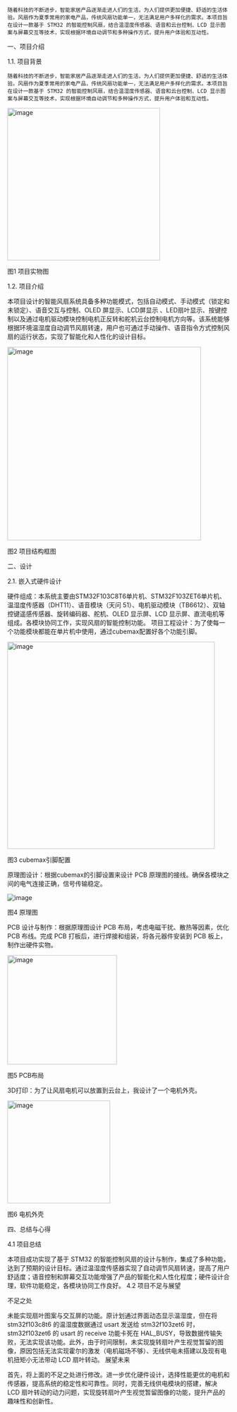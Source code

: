     随着科技的不断进步，智能家居产品逐渐走进人们的生活，为人们提供更加便捷、舒适的生活体验。风扇作为夏季常用的家电产品，传统风扇功能单一，无法满足用户多样化的需求。本项目旨在设计一款基于 STM32 的智能控制风扇，结合温湿度传感器、语音和云台控制、LCD 显示图案与屏幕交互等技术，实现根据环境自动调节和多种操作方式，提升用户体验和互动性。
    
一、项目介绍

1.1. 项目背景

    随着科技的不断进步，智能家居产品逐渐走进人们的生活，为人们提供更加便捷、舒适的生活体验。风扇作为夏季常用的家电产品，传统风扇功能单一，无法满足用户多样化的需求。本项目旨在设计一款基于 STM32 的智能控制风扇，结合温湿度传感器、语音和云台控制、LCD 显示图案与屏幕交互等技术，实现根据环境自动调节和多种操作方式，提升用户体验和互动性。
    
<img width="346" alt="image" src="https://github.com/user-attachments/assets/cf915e9a-f8b3-460d-9a64-05938f93792f" />

图1 项目实物图

1.2. 项目介绍

本项目设计的智能风扇系统具备多种功能模式，包括自动模式、手动模式（锁定和未锁定）、语音交互与控制、OLED 屏显示、LCD屏显示 、LED扇叶显示、按键控制以及通过电机驱动模块控制电机正反转和舵机云台控制电机方向等。该系统能够根据环境温湿度自动调节风扇转速，用户也可通过手动操作、语音指令方式控制风扇的运行状态，实现了智能化和人性化的设计目标。

<img width="439" alt="image" src="https://github.com/user-attachments/assets/a78478a2-9b20-4213-ba76-d60a80811924" />

图2 项目结构框图

二、设计

2.1. 嵌入式硬件设计

硬件组成：本系统主要由STM32F103C8T6单片机、STM32F103ZET6单片机、温湿度传感器（DHT11）、语音模块（天问 51）、电机驱动模块（TB6612）、双轴控键遥感传感器、旋转编码器、舵机、OLED 显示屏、LCD 显示屏、直流电机等组成。各模块协同工作，实现风扇的智能控制功能。
项目工程设计：为了使每一个功能模块都能在单片机中使用，通过cubemax配置好各个功能引脚。

<img width="470" alt="image" src="https://github.com/user-attachments/assets/a6ba4518-51b6-43d1-8f8f-f2a64f582392" />

图3 cubemax引脚配置

原理图设计：根据cubemax的引脚设置来设计 PCB 原理图的接线。确保各模块之间的电气连接正确，信号传输稳定。

![image](https://github.com/user-attachments/assets/ec9afc45-8280-4a76-867e-f98b4ba31d9a)

图4 原理图

PCB 设计与制作：根据原理图设计 PCB 布局，考虑电磁干扰、散热等因素，优化 PCB 布线。完成 PCB 打板后，进行焊接和组装，将各元器件安装到 PCB 板上，制作出硬件实物。

<img width="248" alt="image" src="https://github.com/user-attachments/assets/a3b0d275-936c-400a-830d-00c44bd211d8" />

图5 PCB布局

3D打印：为了让风扇电机可以放置到云台上，我设计了一个电机外壳。

<img width="233" alt="image" src="https://github.com/user-attachments/assets/a649013f-9faa-4c2e-a004-037588ff34a4" />

图6 电机外壳

四、总结与心得

4.1 项目总结

  本项目成功实现了基于 STM32 的智能控制风扇的设计与制作，集成了多种功能，达到了预期的设计目标。通过温湿度传感器实现了自动调节风扇转速，提高了用户舒适度；语音控制和屏幕交互功能增强了产品的智能化和人性化程度；硬件设计合理，软件功能稳定，各模块协同工作良好。
4.2 项目不足与展望

不足之处

  未能实现扇叶图案与交互屏的功能。原计划通过界面动态显示温湿度，但在将 stm32f103c8t6 的温湿度数据通过 usart 发送给 stm32f103zet6 时，stm32f103zet6 的 usart 的 receive 功能卡死在 HAL_BUSY，导致数据传输失败，无法实现该功能。此外，由于时间限制，未实现旋转扇叶产生视觉暂留的图像，原因包括无法实现霍尔的激发（电机磁场不够）、无线供电未搭建以及现有电机扭矩小无法带动 LCD 扇叶转动。
展望未来

  首先，将上面的不足之处进行修改。进一步优化硬件设计，选择性能更优的电机和传感器，提高系统的稳定性和可靠性。同时，完善无线供电模块的搭建，解决 LCD 扇叶转动的动力问题，实现旋转扇叶产生视觉暂留图像的功能，提升产品的趣味性和创新性。
